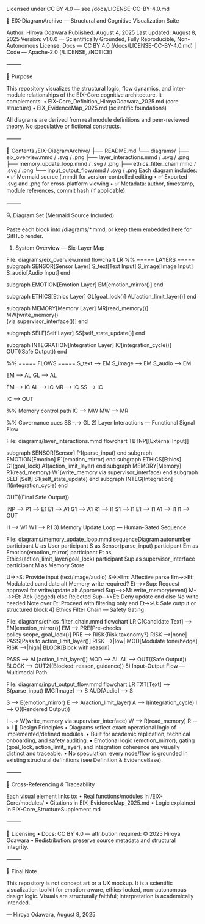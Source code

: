 Licensed under CC BY 4.0 — see /docs/LICENSE-CC-BY-4.0.md

📘 EIX-DiagramArchive — Structural and Cognitive Visualization Suite

Author: Hiroya Odawara
Published: August 4, 2025
Last updated: August 8, 2025
Version: v1.0.0 — Scientifically Grounded, Fully Reproducible, Non-Autonomous
License: Docs — CC BY 4.0 (/docs/LICENSE-CC-BY-4.0.md) | Code — Apache-2.0 (/LICENSE, /NOTICE)

⸻

🧠 Purpose

This repository visualizes the structural logic, flow dynamics, and inter-module relationships of the EIX-Core cognitive architecture. It complements:
	•	EIX-Core_Definition_HiroyaOdawara_2025.md (core structure)
	•	EIX_EvidenceMap_2025.md (scientific foundations)

All diagrams are derived from real module definitions and peer-reviewed theory. No speculative or fictional constructs.

⸻

🧩 Contents
/EIX-DiagramArchive/
├── README.md
└── diagrams/
    ├── eix_overview.mmd / .svg / .png
    ├── layer_interactions.mmd / .svg / .png
    ├── memory_update_loop.mmd / .svg / .png
    ├── ethics_filter_chain.mmd / .svg / .png
    └── input_output_flow.mmd / .svg / .png
Each diagram includes:
	•	✅ Mermaid source (.mmd) for version-controlled editing
	•	✅ Exported .svg and .png for cross-platform viewing
	•	✅ Metadata: author, timestamp, module references, commit hash (if applicable)

⸻

🔍 Diagram Set (Mermaid Source Included)

Paste each block into /diagrams/*.mmd, or keep them embedded here for GitHub render.

1) System Overview — Six-Layer Map

File: diagrams/eix_overview.mmd
flowchart LR
  %% ===== LAYERS =====
  subgraph SENSOR[Sensor Layer]
    S_text[Text Input]
    S_image[Image Input]
    S_audio[Audio Input]
  end

  subgraph EMOTION[Emotion Layer]
    EM[emotion_mirror()]
  end

  subgraph ETHICS[Ethics Layer]
    GL[goal_lock()]
    AL[action_limit_layer()]
  end

  subgraph MEMORY[Memory Layer]
    MR[read_memory()]
    MW[write_memory()<br/>(via supervisor_interface())]
  end

  subgraph SELF[Self Layer]
    SS[self_state_update()]
  end

  subgraph INTEGRATION[Integration Layer]
    IC[integration_cycle()]
    OUT((Safe Output))
  end

  %% ===== FLOWS =====
  S_text --> EM
  S_image --> EM
  S_audio --> EM

  EM --> AL
  GL --> AL

  EM --> IC
  AL --> IC
  MR --> IC
  SS --> IC

  IC --> OUT

  %% Memory control path
  IC --> MW
  MW --> MR

  %% Governance cues
  SS -.-> GL
2) Layer Interactions — Functional Signal Flow

File: diagrams/layer_interactions.mmd
flowchart TB
  INP[[External Input]]

  subgraph SENSOR[Sensor]
    P1(parse_input)
  end
  subgraph EMOTION[Emotion]
    E1(emotion_mirror)
  end
  subgraph ETHICS[Ethics]
    G1(goal_lock)
    A1(action_limit_layer)
  end
  subgraph MEMORY[Memory]
    R1(read_memory)
    W1(write_memory via supervisor_interface)
  end
  subgraph SELF[Self]
    S1(self_state_update)
  end
  subgraph INTEG[Integration]
    I1(integration_cycle)
  end

  OUT((Final Safe Output))

  INP --> P1 --> E1
  E1 --> A1
  G1 --> A1
  R1 --> I1
  S1 --> I1
  E1 --> I1
  A1 --> I1
  I1 --> OUT

  I1 --> W1
  W1 --> R1
3) Memory Update Loop — Human-Gated Sequence

File: diagrams/memory_update_loop.mmd
sequenceDiagram
  autonumber
  participant U as User
  participant S as Sensor(parse_input)
  participant Em as Emotion(emotion_mirror)
  participant Et as Ethics(action_limit_layer/goal_lock)
  participant Sup as supervisor_interface
  participant M as Memory Store

  U->>S: Provide input (text/image/audio)
  S->>Em: Affective parse
  Em->>Et: Modulated candidate
  alt Memory write required?
    Et-->>Sup: Request approval for write/update
    alt Approved
      Sup-->>M: write_memory(event)
      M-->>Et: Ack (logged)
    else Rejected
      Sup-->>Et: Deny update
    end
  else No write needed
    Note over Et: Proceed with filtering only
  end
  Et->>U: Safe output or structured block
4) Ethics Filter Chain — Safety Gating

File: diagrams/ethics_filter_chain.mmd
flowchart LR
  C[Candidate Text] --> EM[emotion_mirror()]
  EM --> PRE[Pre-checks<br/>policy scope, goal_lock()]
  PRE --> RISK{Risk taxonomy?}
  RISK -->|none| PASS[Pass to action_limit_layer()]
  RISK -->|low| MOD[Modulate tone/hedge]
  RISK -->|high| BLOCK[Block with reason]

  PASS --> AL[action_limit_layer()]
  MOD --> AL
  AL --> OUT((Safe Output))
  BLOCK --> OUT2((Blocked: reason, guidance))
5) Input–Output Flow — Multimodal Path

File: diagrams/input_output_flow.mmd
flowchart LR
  TXT[Text] --> S(parse_input)
  IMG[Image] --> S
  AUD[Audio] --> S

  S --> E(emotion_mirror)
  E --> A(action_limit_layer)
  A --> I(integration_cycle)
  I --> O((Rendered Output))

  I -.-> W(write_memory via supervisor_interface)
  W --> R(read_memory)
  R --> I
📐 Design Principles
	•	Diagrams reflect exact operational logic of implemented/defined modules.
	•	Built for academic replication, technical onboarding, and safety auditing.
	•	Emotional logic (emotion_mirror), gating (goal_lock, action_limit_layer), and integration coherence are visually distinct and traceable.
	•	No speculation: every node/flow is grounded in existing structural definitions (see Definition & EvidenceBase).

⸻

🔄 Cross-Referencing & Traceability

Each visual element links to:
	•	Real functions/modules in /EIX-Core/modules/
	•	Citations in EIX_EvidenceMap_2025.md
	•	Logic explained in EIX-Core_StructureSupplement.md

⸻

📎 Licensing
	•	Docs: CC BY 4.0 — attribution required: © 2025 Hiroya Odawara
	•	Redistribution: preserve source metadata and structural integrity.

⸻

🧠 Final Note

This repository is not concept art or a UX mockup.
It is a scientific visualization toolkit for emotion-aware, ethics-locked, non-autonomous design logic.
Visuals are structurally faithful; interpretation is academically intended.

— Hiroya Odawara, August 8, 2025
